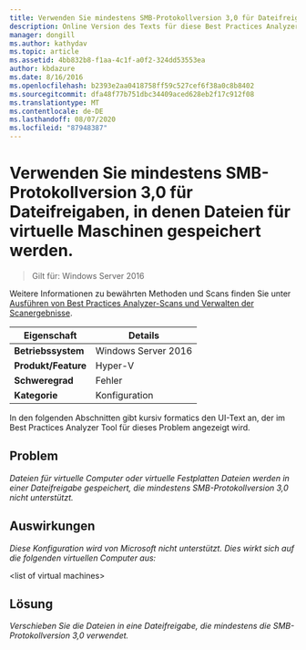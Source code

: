 ```yaml
---
title: Verwenden Sie mindestens SMB-Protokollversion 3,0 für Dateifreigaben, in denen Dateien für virtuelle Maschinen gespeichert werden.
description: Online Version des Texts für diese Best Practices Analyzer Regel.
manager: dongill
ms.author: kathydav
ms.topic: article
ms.assetid: 4bb832b8-f1aa-4c1f-a0f2-324dd53553ea
author: kbdazure
ms.date: 8/16/2016
ms.openlocfilehash: b2393e2aa0418758ff59c527cef6f38a0c8b8402
ms.sourcegitcommit: dfa48f77b751dbc34409aced628eb2f17c912f08
ms.translationtype: MT
ms.contentlocale: de-DE
ms.lasthandoff: 08/07/2020
ms.locfileid: "87948387"
---
```

# <a name="use-at-least-smb-protocol-version-30-for-file-shares-that-store-files-for-virtual-machines"></a>Verwenden Sie mindestens SMB-Protokollversion 3,0 für Dateifreigaben, in denen Dateien für virtuelle Maschinen gespeichert werden.

>Gilt für: Windows Server 2016

Weitere Informationen zu bewährten Methoden und Scans finden Sie unter [Ausführen von Best Practices Analyzer-Scans und Verwalten der Scanergebnisse](https://go.microsoft.com/fwlink/p/?LinkID=223177).

|Eigenschaft|Details|
|-|-|
|**Betriebssystem**|Windows Server 2016|
|**Produkt/Feature**|Hyper-V|
|**Schweregrad**|Fehler|
|**Kategorie**|Konfiguration|

In den folgenden Abschnitten gibt kursiv formatics den UI-Text an, der im Best Practices Analyzer Tool für dieses Problem angezeigt wird.

## <a name="issue"></a>**Problem**
*Dateien für virtuelle Computer oder virtuelle Festplatten Dateien werden in einer Dateifreigabe gespeichert, die mindestens SMB-Protokollversion 3,0 nicht unterstützt.*

## <a name="impact"></a>**Auswirkungen**
*Diese Konfiguration wird von Microsoft nicht unterstützt. Dies wirkt sich auf die folgenden virtuellen Computer aus:*

\<list of virtual machines>

## <a name="resolution"></a>**Lösung**
*Verschieben Sie die Dateien in eine Dateifreigabe, die mindestens die SMB-Protokollversion 3,0 verwendet.*



